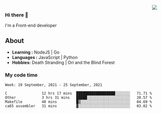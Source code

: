 <img align='right' src="https://github-readme-stats.vercel.app/api?username=strugglebak&show_icons=true">

### Hi there 👋

I'm a Front-end developer

## About

-  **Learning :** NodeJS | Go
-  **Languages :** JavaScript | Python
-  **Hobbies:** Death Stranding | Ori and the Blind Forest

### My code time

<!--START_SECTION:waka-->
```text
Week: 19 September, 2021 - 25 September, 2021

C                12 hrs 17 mins  ██████████████████░░░░░░░   71.71 % 
Other            3 hrs 31 mins   █████░░░░░░░░░░░░░░░░░░░░   20.57 % 
Makefile         48 mins         █▒░░░░░░░░░░░░░░░░░░░░░░░   04.69 % 
ca65 assembler   31 mins         ▓░░░░░░░░░░░░░░░░░░░░░░░░   03.02 % 
```
<!--END_SECTION:waka-->
